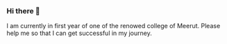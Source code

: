 ### Hi there 👋
I am currently in first year of one of the renowed college of Meerut.
Please help me so that I can get successful in my journey.

<!--
**yours7himanshu/yours7himanshu** is a ✨ _special_ ✨ repository because its `README.md` (this file) appears on your GitHub profile.

Here are some ideas to get you started:

- 🔭 I’m currently working on some creative projects.
- 🌱 I’m currently learning C programming and Java.
- 👯 I’m looking to collaborate on Creative Mind people.
- 🤔 I’m looking for help with someone who can teach me and help me to be more creative and anspire me to become more crrearive in my journey.
- 💬 Ask me about Nothinhg
- 📫 How to reach me: By github
- 😄 Pronouns: ...he/him

